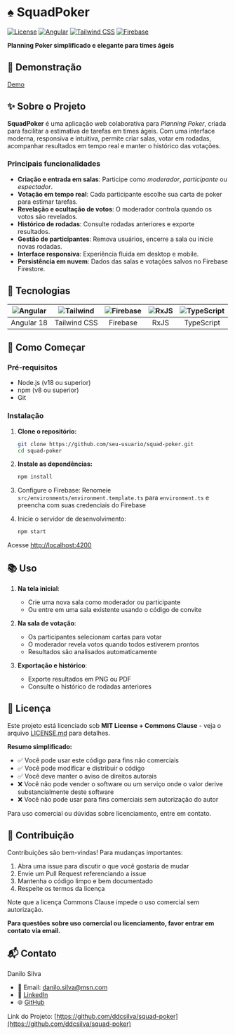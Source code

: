 # ♠️ SquadPoker

[![License](https://img.shields.io/badge/license-MIT%20%2B%20Commons%20Clause-blue)](LICENSE.md)
[![Angular](https://img.shields.io/badge/Angular-18-red)](https://angular.dev)
[![Tailwind CSS](https://img.shields.io/badge/Tailwind-3.4-38B2AC)](https://tailwindcss.com)
[![Firebase](https://img.shields.io/badge/Firebase-Realtime-FFA611)](https://firebase.google.com)

**Planning Poker simplificado e elegante para times ágeis**

## 🚀 Demonstração

[Demo](https://squad-poker.web.app/)

## ✨ Sobre o Projeto

**SquadPoker** é uma aplicação web colaborativa para _Planning Poker_, criada para facilitar a estimativa de tarefas em times ágeis. Com uma interface moderna, responsiva e intuitiva, permite criar salas, votar em rodadas, acompanhar resultados em tempo real e manter o histórico das votações.

### Principais funcionalidades

- **Criação e entrada em salas**: Participe como _moderador_, _participante_ ou _espectador_.
- **Votação em tempo real**: Cada participante escolhe sua carta de poker para estimar tarefas.
- **Revelação e ocultação de votos**: O moderador controla quando os votos são revelados.
- **Histórico de rodadas**: Consulte rodadas anteriores e exporte resultados.
- **Gestão de participantes**: Remova usuários, encerre a sala ou inicie novas rodadas.
- **Interface responsiva**: Experiência fluida em desktop e mobile.
- **Persistência em nuvem**: Dados das salas e votações salvos no Firebase Firestore.

## 🔧 Tecnologias

| ![Angular](https://angular.io/assets/images/logos/angular/angular.svg) | ![Tailwind](https://tailwindcss.com/favicons/favicon-32x32.png) | ![Firebase](https://firebase.google.com/favicon.ico) | ![RxJS](https://rxjs.dev/assets/images/logos/rxjs/rxjs.png) | ![TypeScript](https://www.typescriptlang.org/favicon-32x32.png) |
|:--:|:--:|:--:|:--:|:--:|
| Angular 18 | Tailwind CSS | Firebase | RxJS | TypeScript |

## 🚀 Como Começar

### Pré-requisitos

- Node.js (v18 ou superior)
- npm (v8 ou superior)
- Git

### Instalação

1. **Clone o repositório:**

   ```bash
   git clone https://github.com/seu-usuario/squad-poker.git
   cd squad-poker
   ```

2. **Instale as dependências:**

   ```bash
   npm install
   ```

3. Configure o Firebase:
Renomeie `src/environments/environment.template.ts` para `environment.ts` e preencha com suas credenciais do Firebase

4. Inicie o servidor de desenvolvimento:

   ```bash
   npm start
   ```

Acesse <http://localhost:4200>

## 📚 Uso

1. **Na tela inicial**:
   - Crie uma nova sala como moderador ou participante
   - Ou entre em uma sala existente usando o código de convite

2. **Na sala de votação**:
   - Os participantes selecionam cartas para votar
   - O moderador revela votos quando todos estiverem prontos
   - Resultados são analisados automaticamente

3. **Exportação e histórico**:
   - Exporte resultados em PNG ou PDF
   - Consulte o histórico de rodadas anteriores

## 📄 Licença

Este projeto está licenciado sob **MIT License + Commons Clause** - veja o arquivo [LICENSE.md](LICENSE.md) para detalhes.

**Resumo simplificado:**

- ✅ Você pode usar este código para fins não comerciais
- ✅ Você pode modificar e distribuir o código
- ✅ Você deve manter o aviso de direitos autorais
- ❌ Você não pode vender o software ou um serviço onde o valor derive substancialmente deste software
- ❌ Você não pode usar para fins comerciais sem autorização do autor

Para uso comercial ou dúvidas sobre licenciamento, entre em contato.

## 👥 Contribuição

Contribuições são bem-vindas! Para mudanças importantes:

1. Abra uma issue para discutir o que você gostaria de mudar
2. Envie um Pull Request referenciando a issue
3. Mantenha o código limpo e bem documentado
4. Respeite os termos da licença

Note que a licença Commons Clause impede o uso comercial sem autorização.

**Para questões sobre uso comercial ou licenciamento, favor entrar em contato via email.**

## 📬 Contato

Danilo Silva

- 📧 Email: [danilo.silva@msn.com](mailto://danilo.silva@msn.com)
- 💼 [LinkedIn](https://www.linkedin.com/in/ddcsilva/)
- 🌐 [GitHub](https://github.com/ddcsilva)

Link do Projeto: [https://github.com/ddcsilva/squad-poker](https://github.com/ddcsilva/squad-poker)
